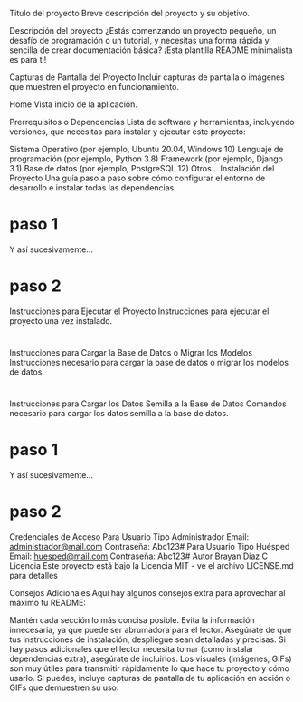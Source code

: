 Titulo del proyecto
Breve descripción del proyecto y su objetivo.

Descripción del proyecto
¿Estás comenzando un proyecto pequeño, un desafío de programación o un tutorial, y necesitas una forma rápida y sencilla de crear documentación básica? ¡Esta plantilla README minimalista es para ti!

Capturas de Pantalla del Proyecto
Incluir capturas de pantalla o imágenes que muestren el proyecto en funcionamiento.

Home Vista inicio de la aplicación.

Prerrequisitos o Dependencias
Lista de software y herramientas, incluyendo versiones, que necesitas para instalar y ejecutar este proyecto:

Sistema Operativo (por ejemplo, Ubuntu 20.04, Windows 10)
Lenguaje de programación (por ejemplo, Python 3.8)
Framework (por ejemplo, Django 3.1)
Base de datos (por ejemplo, PostgreSQL 12)
Otros...
Instalación del Proyecto
Una guía paso a paso sobre cómo configurar el entorno de desarrollo e instalar todas las dependencias.

# paso 1
Y así sucesivamente...

# paso 2
Instrucciones para Ejecutar el Proyecto
Instrucciones para ejecutar el proyecto una vez instalado.

#
Instrucciones para Cargar la Base de Datos o Migrar los Modelos
Instrucciones necesario para cargar la base de datos o migrar los modelos de datos.

#
Instrucciones para Cargar los Datos Semilla a la Base de Datos
Comandos necesario para cargar los datos semilla a la base de datos.

# paso 1
Y así sucesivamente...

# paso 2
Credenciales de Acceso
Para Usuario Tipo Administrador
Email: administrador@mail.com
Contraseña: Abc123#
Para Usuario Tipo Huésped
Email: huesped@mail.com
Contraseña: Abc123#
Autor
Brayan Diaz C
Licencia
Este proyecto está bajo la Licencia MIT - ve el archivo LICENSE.md para detalles

Consejos Adicionales
Aquí hay algunos consejos extra para aprovechar al máximo tu README:

Mantén cada sección lo más concisa posible. Evita la información innecesaria, ya que puede ser abrumadora para el lector.
Asegúrate de que tus instrucciones de instalación, despliegue sean detalladas y precisas. Si hay pasos adicionales que el lector necesita tomar (como instalar dependencias extra), asegúrate de incluirlos.
Los visuales (imágenes, GIFs) son muy útiles para transmitir rápidamente lo que hace tu proyecto y cómo usarlo. Si puedes, incluye capturas de pantalla de tu aplicación en acción o GIFs que demuestren su uso.
